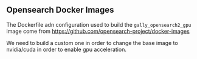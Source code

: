 ## Opensearch Docker Images

The Dockerfile adn configuration used to build the `gally_opensearch2_gpu` image come from https://github.com/opensearch-project/docker-images

We need to build a custom one in order to change the base image to nvidia/cuda in order to enable gpu acceleration.
